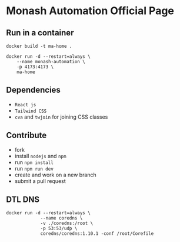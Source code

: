 # Monash Automation Official Page

## Run in a container

```shell
docker build -t ma-home .
```

```shell
docker run -d --restart=always \
    --name monash-automation \
    -p 4173:4173 \
    ma-home
```

## Dependencies

* `React js`
* `Tailwind CSS`
* `cva` and `twjoin` for joining CSS classes

## Contribute

* fork
* install `nodejs` and `npm`
* run `npm install`
* run `npm run dev`
* create and work on a new branch
* submit a pull request

## DTL DNS

```shell
docker run -d --restart=always \
             --name coredns \
             -v ./coredns:/root \
             -p 53:53/udp \
             coredns/coredns:1.10.1 -conf /root/Corefile
```